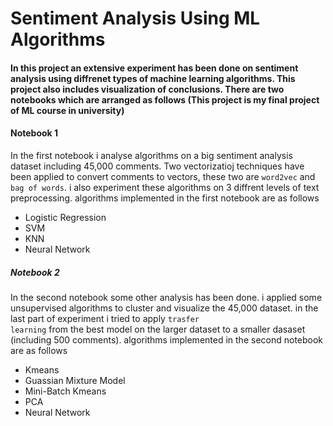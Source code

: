 # Sentiment Analysis Using ML Algorithms 

#### In this project an extensive experiment has been done on sentiment analysis using diffrenet types of machine learning algorithms. This project also includes visualization of conclusions. There are two notebooks which are arranged as follows (This project is my final project of ML course in university)


#### Notebook 1
In the first notebook i analyse algorithms on a big sentiment analysis dataset including 45,000 comments. Two vectorizatioj techniques have been applied to convert comments to vectors, these two are <code>word2vec</code> and <code>bag of words</code>. i also experiment these algorithms on 3 diffrent levels of text preprocessing. algorithms implemented in the first notebook are as follows

* Logistic Regression
* SVM
* KNN
* Neural Network


##### Notebook 2
In the second notebook some other analysis has been done. i applied some unsupervised algorithms to cluster and visualize the 45,000 dataset. in the last part of experiment i tried to apply <code>trasfer learning</code> from the best model on the larger dataset to a smaller dasaset (including 500 comments). algorithms implemented in the second notebook are as follows

* Kmeans
* Guassian Mixture Model
* Mini-Batch Kmeans
* PCA
* Neural Network

